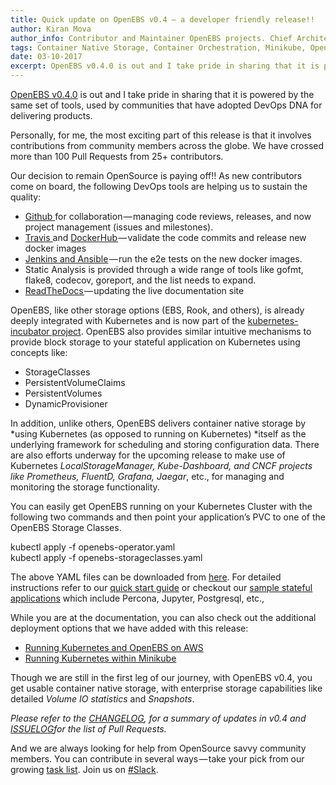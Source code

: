 ```yaml
---
title: Quick update on OpenEBS v0.4 — a developer friendly release!!
author: Kiran Mova
author_info: Contributor and Maintainer OpenEBS projects. Chief Architect MayaData. Kiran leads overall architecture & is responsible for architecting, solution design & customer adoption of OpenEBS.
tags: Container Native Storage, Container Orchestration, Minikube, Open Source, Updates, OpenEBS
date: 03-10-2017
excerpt: OpenEBS v0.4.0 is out and I take pride in sharing that it is powered by the same set of tools, used by communities that have adopted DevOps DNA for delivering products.
---
```


[OpenEBS v0.4.0](https://github.com/openebs/openebs/releases/tag/v0.4.0) is out and I take pride in sharing that it is powered by the same set of tools, used by communities that have adopted DevOps DNA for delivering products.

Personally, for me, the most exciting part of this release is that it involves contributions from community members across the globe. We have crossed more than 100 Pull Requests from 25+ contributors.

Our decision to remain OpenSource is paying off!! As new contributors come on board, the following DevOps tools are helping us to sustain the quality:

- [Github ](https://github.com/openebs/openebs/issues)for collaboration — managing code reviews, releases, and now project management (issues and milestones).
- [Travis ](https://travis-ci.org/openebs/)and [DockerHub ](https://hub.docker.com/r/openebs/)— validate the code commits and release new docker images
- [Jenkins and Ansible](https://github.com/openebs/openebs/tree/master/e2e) — run the e2e tests on the new docker images.
- Static Analysis is provided through a wide range of tools like gofmt, flake8, codecov, goreport, and the list needs to expand.
- [ReadTheDocs ](http://openebs.readthedocs.io/en/latest/index.html)— updating the live documentation site

OpenEBS, like other storage options (EBS, Rook, and others), is already deeply integrated with Kubernetes and is now part of the [kubernetes-incubator project](https://github.com/kubernetes-incubator/external-storage/tree/master/openebs). OpenEBS also provides similar intuitive mechanisms to provide block storage to your stateful application on Kubernetes using concepts like:

- StorageClasses
- PersistentVolumeClaims
- PersistentVolumes
- DynamicProvisioner

In addition, unlike others, OpenEBS delivers container native storage by *using Kubernetes (as opposed to running on Kubernetes) *itself as the underlying framework for scheduling and storing configuration data. There are also efforts underway for the upcoming release to make use of Kubernetes *LocalStorageManager, Kube-Dashboard, and CNCF projects like Prometheus, FluentD, Grafana, Jaegar*, etc., for managing and monitoring the storage functionality.

You can easily get OpenEBS running on your Kubernetes Cluster with the following two commands and then point your application’s PVC to one of the OpenEBS Storage Classes.

kubectl apply -f openebs-operator.yaml  
kubectl apply -f openebs-storageclasses.yaml

The above YAML files can be downloaded from [here](https://github.com/openebs/openebs/tree/master/k8s). For detailed instructions refer to our [quick start guide](http://openebs.readthedocs.io/en/latest/getting_started/quick_install.html) or checkout our [sample stateful applications](http://openebs.readthedocs.io/en/latest/install/install_usecases.html) which include Percona, Jupyter, Postgresql, etc.,

While you are at the documentation, you can also check out the additional deployment options that we have added with this release:

- [Running Kubernetes and OpenEBS on AWS](http://openebs.readthedocs.io/en/latest/install/cloud_solutions.html)
- [Running Kubernetes within Minikube](http://openebs.readthedocs.io/en/latest/install/dev_solutions.html)

Though we are still in the first leg of our journey, with OpenEBS v0.4, you get usable container native storage, with enterprise storage capabilities like detailed *Volume IO statistics* and *Snapshots*.

*Please refer to the [CHANGELOG](http://openebs.readthedocs.io/en/latest/release_notes/releasenotes.html), for a summary of updates in v0.4 and [ISSUELOG](https://github.com/issues?q=user%3Aopenebs+and+is%3Apr+and+merged%3A%3E2017-06-23+sort%3Acreated-asc)for the list of Pull Requests.*

And we are always looking for help from OpenSource savvy community members. You can contribute in several ways — take your pick from our growing [task list](https://github.com/openebs/openebs/labels). Join us on [#Slack](http://slack.openebs.io/).
